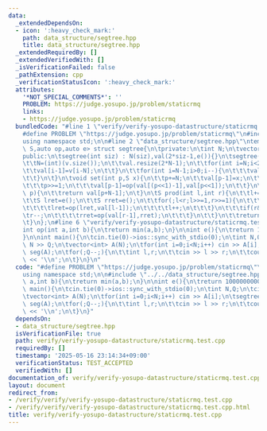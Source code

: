 ```yaml
---
data:
  _extendedDependsOn:
  - icon: ':heavy_check_mark:'
    path: data_structure/segtree.hpp
    title: data_structure/segtree.hpp
  _extendedRequiredBy: []
  _extendedVerifiedWith: []
  _isVerificationFailed: false
  _pathExtension: cpp
  _verificationStatusIcon: ':heavy_check_mark:'
  attributes:
    '*NOT_SPECIAL_COMMENTS*': ''
    PROBLEM: https://judge.yosupo.jp/problem/staticrmq
    links:
    - https://judge.yosupo.jp/problem/staticrmq
  bundledCode: "#line 1 \"verify/verify-yosupo-datastructure/staticrmq.test.cpp\"\n\
    #define PROBLEM \"https://judge.yosupo.jp/problem/staticrmq\"\n#include<bits/stdc++.h>\n\
    using namespace std;\n\n#line 2 \"data_structure/segtree.hpp\"\ntemplate<class\
    \ S,auto op,auto e> struct segtree{\n\tprivate:\n\tint N;\n\tvector<S> val;\n\t\
    public:\n\tsegtree(int siz) : N(siz),val(2*siz-1,e()){}\n\tsegtree(vector<S> v){\n\
    \t\tN=(int)(v.size());\n\t\tval.resize(2*N-1);\n\t\tfor(int i=N;i<2*N;i++){\n\t\
    \t\tval[i-1]=v[i-N];\n\t\t}\n\t\tfor(int i=N-1;i>0;i--){\n\t\t\tval[i-1]=op(val[(i<<1)-1],val[i<<1]);\n\
    \t\t}\n\t}\n\tvoid set(int p,S x){\n\t\tp+=N;\n\t\tval[p-1]=x;\n\t\twhile(p>1){\n\
    \t\t\tp>>=1;\n\t\t\tval[p-1]=op(val[(p<<1)-1],val[p<<1]);\n\t\t}\n\t}\n\tS get(int\
    \ p){\n\t\treturn val[p+N-1];\n\t}\n\tS prod(int l,int r){\n\t\tl+=N;\n\t\tr+=N;\n\
    \t\tS lret=e();\n\t\tS rret=e();\n\t\tfor(;l<r;l>>=1,r>>=1){\n\t\t\tif(l&1){\n\
    \t\t\t\tlret=op(lret,val[l-1]);\n\t\t\t\tl++;\n\t\t\t}\n\t\t\tif(r&1){\n\t\t\t\
    \tr--;\n\t\t\t\trret=op(val[r-1],rret);\n\t\t\t}\n\t\t}\n\t\treturn op(lret,rret);\n\
    \t}\n};\n#line 6 \"verify/verify-yosupo-datastructure/staticrmq.test.cpp\"\n\n\
    int op(int a,int b){\n\treturn min(a,b);\n}\n\nint e(){\n\treturn 1000000000;\n\
    }\n\nint main(){\n\tcin.tie(0)->ios::sync_with_stdio(0);\n\tint N,Q;\n\tcin >>\
    \ N >> Q;\n\tvector<int> A(N);\n\tfor(int i=0;i<N;i++) cin >> A[i];\n\tsegtree<int,op,e>\
    \ seg(A);\n\tfor(;Q--;){\n\t\tint l,r;\n\t\tcin >> l >> r;\n\t\tcout << seg.prod(l,r)\
    \ << '\\n';\n\t}\n}\n"
  code: "#define PROBLEM \"https://judge.yosupo.jp/problem/staticrmq\"\n#include<bits/stdc++.h>\n\
    using namespace std;\n\n#include \"../../data_structure/segtree.hpp\"\n\nint op(int\
    \ a,int b){\n\treturn min(a,b);\n}\n\nint e(){\n\treturn 1000000000;\n}\n\nint\
    \ main(){\n\tcin.tie(0)->ios::sync_with_stdio(0);\n\tint N,Q;\n\tcin >> N >> Q;\n\
    \tvector<int> A(N);\n\tfor(int i=0;i<N;i++) cin >> A[i];\n\tsegtree<int,op,e>\
    \ seg(A);\n\tfor(;Q--;){\n\t\tint l,r;\n\t\tcin >> l >> r;\n\t\tcout << seg.prod(l,r)\
    \ << '\\n';\n\t}\n}"
  dependsOn:
  - data_structure/segtree.hpp
  isVerificationFile: true
  path: verify/verify-yosupo-datastructure/staticrmq.test.cpp
  requiredBy: []
  timestamp: '2025-05-16 23:14:34+09:00'
  verificationStatus: TEST_ACCEPTED
  verifiedWith: []
documentation_of: verify/verify-yosupo-datastructure/staticrmq.test.cpp
layout: document
redirect_from:
- /verify/verify/verify-yosupo-datastructure/staticrmq.test.cpp
- /verify/verify/verify-yosupo-datastructure/staticrmq.test.cpp.html
title: verify/verify-yosupo-datastructure/staticrmq.test.cpp
---
```

